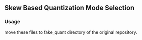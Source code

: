 ## Skew Based Quantization Mode Selection
### Usage
move these files to fake_quant directory of the original repository.
